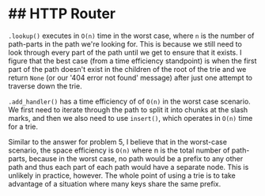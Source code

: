 # ## HTTP Router
`.lookup()` executes in `O(n)` time in the worst case, where `n` is the number of path-parts in the path we're looking for. This is because we still need to look through every part of the path until we get to ensure that it exists. I figure that the best case (from a time efficiency standpoint) is when the first part of the path doesn't exist in the children of the root of the trie and we return `None` (or our '404 error not found' message) after just one attempt to traverse down the trie.

`.add_handler()` has a time efficiency of of `O(n)` in the worst case scenario. We first need to iterate through the path to split it into chunks at the slash marks, and then we also need to use `insert()`, which operates in `O(n)` time for a trie.

Similar to the answer for problem 5, I believe that in the worst-case scenario, the space efficiency is `O(n)` where n is the total number of path-parts, because in the worst case, no path would be a prefix to any other path and thus each part of each path would have a separate node. This is unlikely in practice, however. The whole point of using a trie is to take advantage of a situation where many keys share the same prefix.
